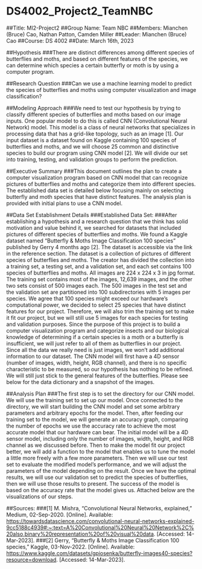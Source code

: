 # DS4002_Project2_TeamNBC
##Title: MI2-Project2
##Group Name: Team NBC
##Members: Mianchen (Bruce) Cao, Nathan Patton, Camden Miller
##Leader: Mianchen (Bruce) Cao
##Course: DS 4002
##Date: March 16th, 2023

##Hypothesis
###There are distinct differences among different species of butterflies and moths, and based on different features of the species, we can determine which species a certain butterfly or moth is by using a computer program. 

##Research Question
###Can we use a machine learning model to predict the species of butterflies and moths using computer visualization and image classification?

##Modeling Approach
###We need to test our hypothesis by trying to classify different species of butterflies and moths based on our image inputs. One popular model to do this is called CNN (Convolutional Neural Network) model. This model is a class of neural networks that specializes in processing data that has a grid-like topology, such as an image [1]. Our input dataset is a dataset found on Kaggle containing 100 species of butterflies and moths, and we will choose 25 common and distinctive species to build our program using CNN model [2]. We will divide our set into training, testing, and validation groups to perform the prediction.

##Executive Summary
###This document outlines the plan to create a computer visualization program based on CNN model that can recognize pictures of butterflies and moths and categorize them into different species. The established data set is detailed below focusing mainly on selecting butterfly and moth species that have distinct features. The analysis plan is provided with initial plans to use a CNN model. 

##Data Set Establishment Details
###Established Data Set:
###After establishing a hypothesis and a research question that we think has solid motivation and value behind it, we searched for datasets that included pictures of different species of butterflies and moths. We found a Kaggle dataset named “Butterfly & Moths Image Classification 100 species” published by Gerry 4 months ago [2]. The dataset is accessible via the link in the reference section. The dataset is a collection of pictures of different species of butterflies and moths. The creator has divided the collection into a training set, a testing set, and a validation set, and each set contains 100 species of butterflies and moths. All images are 224 x 224 x 3 in jpg format. The training set contains most of the images, 12,639 images, and the other two sets consist of 500 images each. The 500 images in the test set and the validation set are partitioned into 100 subdirectories with 5 images per species. We agree that 100 species might exceed our hardware’s computational power, we decided to select 25 species that have distinct features for our project. Therefore, we will also trim the training set to make it fit our project, but we will still use 5 images for each species for testing and validation purposes. Since the purpose of this project is to build a computer visualization program and categorize insects and our biological knowledge of determining if a certain species is a moth or a butterfly is insufficient, we will just refer to all of them as butterflies in our project. Since all the data we really need is just images, we won’t add additional information to our dataset. The CNN model will first have a 4D sensor (number of images, width, height, RGB channel), and there is no specific characteristic to be measured, so our hypothesis has nothing to be refined. We will still just stick to the general features of the butterflies. Please see below for the data dictionary and a snapshot of the images. 

##Analysis Plan
###The first step is to set the directory for our CNN model. We will use the training set to set up our model. Once connected to the directory, we will start building the CNN model and set some arbitrary parameters and arbitrary epochs for the model. Then, after feeding our training set to the model, we will generate an accuracy graph, comparing the number of epochs we use the accuracy rate to achieve the most accurate model that our hardware can bear. The initial model will be a 4D sensor model, including only the number of images, width, height, and RGB channel as we discussed before. Then to make the model fit our project better, we will add a function to the model that enables us to tune the model a little more freely with a few more parameters. Then we will use our test set to evaluate the modified model’s performance, and we will adjust the parameters of the model depending on the result. Once we have the optimal results, we will use our validation set to predict the species of butterflies, then we will use those results to present. The success of the model is based on the accuracy rate that the model gives us. Attached below are the visualizations of our steps.

##Sources:
###[1]	M. Mishra, “Convolutional Neural Networks, explained,” Medium, 02-Sep-2020. [Online].
Available: https://towardsdatascience.com/convolutional-neural-networks-explained-9cc5188c4939#:~:text=A%20Convolutional%20Neural%20Network%2C%20also,binary%20representation%20of%20visual%20data. [Accessed: 14-Mar-2023].
###[2]	Gerry, “Butterfly & Moths Image Classification 100 species,” Kaggle, 03-Nov-2022.
[Online]. Available: https://www.kaggle.com/datasets/gpiosenka/butterfly-images40-species?resource=download. [Accessed: 14-Mar-2023]. 


